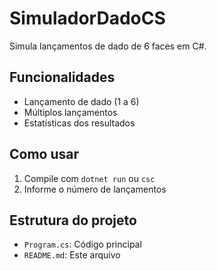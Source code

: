 # SimuladorDadoCS

Simula lançamentos de dado de 6 faces em C#.

## Funcionalidades
- Lançamento de dado (1 a 6)
- Múltiplos lançamentos
- Estatísticas dos resultados

## Como usar
1. Compile com `dotnet run` ou `csc`
2. Informe o número de lançamentos

## Estrutura do projeto
- `Program.cs`: Código principal
- `README.md`: Este arquivo
